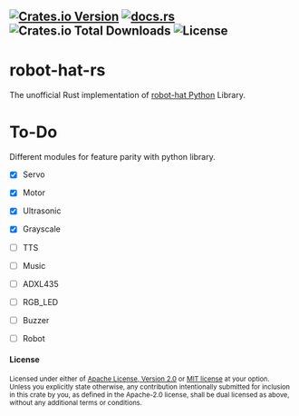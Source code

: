 [![Crates.io Version](https://img.shields.io/crates/v/robot-hat-rs)](https://crates.io/crates/robot-hat-rs) [![docs.rs](https://img.shields.io/docsrs/robot-hat-rs)](https://docs.rs/robot-hat-rs) ![Crates.io Total Downloads](https://img.shields.io/crates/d/robot-hat-rs) ![License](https://img.shields.io/badge/license-MIT%2FApache--2.0-blue)
-------------


# robot-hat-rs
The unofficial Rust implementation of [robot-hat Python](https://github.com/sunfounder/robot-hat) Library.


# To-Do
Different modules for feature parity with python library.

- [x] Servo
- [x] Motor
- [x] Ultrasonic
- [x] Grayscale
- [ ] TTS
- [ ] Music
- [ ] ADXL435
- [ ] RGB_LED
- [ ] Buzzer
- [ ] Robot


#### License

<sup>
Licensed under either of <a href="LICENSE-APACHE">Apache License, Version
2.0</a> or <a href="LICENSE-MIT">MIT license</a> at your option.
</sup>

<br>

<sub>
Unless you explicitly state otherwise, any contribution intentionally submitted
for inclusion in this crate by you, as defined in the Apache-2.0 license, shall
be dual licensed as above, without any additional terms or conditions.
</sub>
